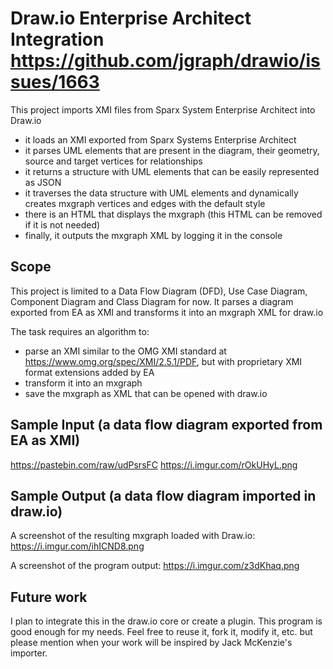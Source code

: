 # Draw.io Enterprise Architect Integration https://github.com/jgraph/drawio/issues/1663
This project imports XMI files from Sparx System Enterprise Architect into Draw.io

* it loads an XMI exported from Sparx Systems Enterprise Architect
* it parses UML elements that are present in the diagram, their geometry, source and target vertices for relationships
* it returns a structure with UML elements that can be easily represented as JSON
* it traverses the data structure with UML elements and dynamically creates mxgraph vertices and edges with the default style
* there is an HTML that displays the mxgraph (this HTML can be removed if it is not needed)
* finally, it outputs the mxgraph XML by logging it in the console

Scope
-----
This project is limited to a Data Flow Diagram (DFD), Use Case Diagram, Component Diagram and Class Diagram for now.
It parses a diagram exported from EA as XMI and transforms it into an mxgraph XML for draw.io

The task requires an algorithm to:
* parse an XMI similar to the OMG XMI standard at https://www.omg.org/spec/XMI/2.5.1/PDF, but with proprietary XMI format extensions added by EA
* transform it into an mxgraph
* save the mxgraph as XML that can be opened with draw.io


Sample Input (a data flow diagram exported from EA as XMI)
----------------------------------------------------------
https://pastebin.com/raw/udPsrsFC https://i.imgur.com/rOkUHyL.png

Sample Output (a data flow diagram imported in draw.io)
-------------------------------------------------------
A screenshot of the resulting mxgraph loaded with Draw.io: https://i.imgur.com/ihICND8.png

A screenshot of the program output: https://i.imgur.com/z3dKhaq.png



Future work
-----------
I plan to integrate this in the draw.io core or create a plugin.
This program is good enough for my needs. Feel free to reuse it, fork it, modify it, etc. but please mention when your work will be inspired by Jack McKenzie's importer.

